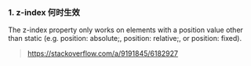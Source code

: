 
### 1. z-index 何时生效

The z-index property only works on elements with a position value other than static (e.g. position: absolute;, position: relative;, or position: fixed).
> https://stackoverflow.com/a/9191845/6182927
